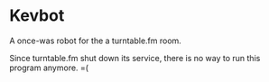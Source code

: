 Kevbot
======

A once-was robot for the a turntable.fm room.

Since turntable.fm shut down its service, there is no way to run this program anymore. =(
